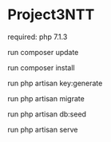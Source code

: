 # Project3NTT
required: php 7.1.3

run composer update

run composer install

run php artisan key:generate

run php artisan migrate

run php artisan db:seed

run php artisan serve
